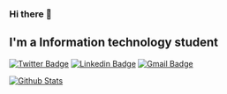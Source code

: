 ### Hi there 👋

<!--
**caiocichetti/caiocichetti** is a ✨ _special_ ✨ repository because its `README.md` (this file) appears on your GitHub profile. -->

## I'm a Information technology student


[![Twitter Badge](https://img.shields.io/badge/-@CaioCichetti-0984e3?style=flat-square&labelColor=0984e3&logo=twitter&logoColor=white&link=https://twitter.com/CaioCichetti)](https://twitter.com/CaioCichetti) 
[![Linkedin Badge](https://img.shields.io/badge/-Caio%20A%20C%20Roberto-0984e3?style=flat-square&labelColor=0984e3&logo=Linkedin&logoColor=white&link=https://www.linkedin.com/in/caio-antonio-cichetti-roberto/)](https://www.linkedin.com/in/caio-antonio-cichetti-roberto/) 
[![Gmail Badge](https://img.shields.io/badge/-caiocichetti08gmail.com-d63031?style=flat-square&labelColor=d63031&logo=Gmail&logoColor=white&link=mailto:caiocichetti08gmail.com)](caiocichetti08gmail.com)

[![Github Stats](https://github-readme-stats.vercel.app/api?username=caioagiani&hide=[%22issues%22,%22prs%22,%22contribs%22]&show_icons=true&theme=default)](https://github.com/caiocichetti)

